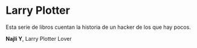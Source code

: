# Larry Plotter

Esta serie de libros cuentan la historia de un hacker de los que hay pocos.

**Najli Y**, Larry Plotter Lover

